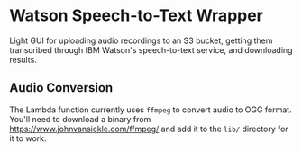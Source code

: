 # Watson Speech-to-Text Wrapper

Light GUI for uploading audio recordings to an S3 bucket, getting them transcribed
through IBM Watson's speech-to-text service, and downloading results.

## Audio Conversion

The Lambda function currently uses `ffmpeg` to convert audio to OGG format. You'll need to download a binary from
https://www.johnvansickle.com/ffmpeg/ and add it to the `lib/` directory for it to work.